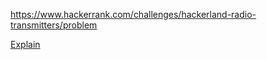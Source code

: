 https://www.hackerrank.com/challenges/hackerland-radio-transmitters/problem

[Explain](https://www.hackerrank.com/challenges/hackerland-radio-transmitters/forum/comments/232913)
